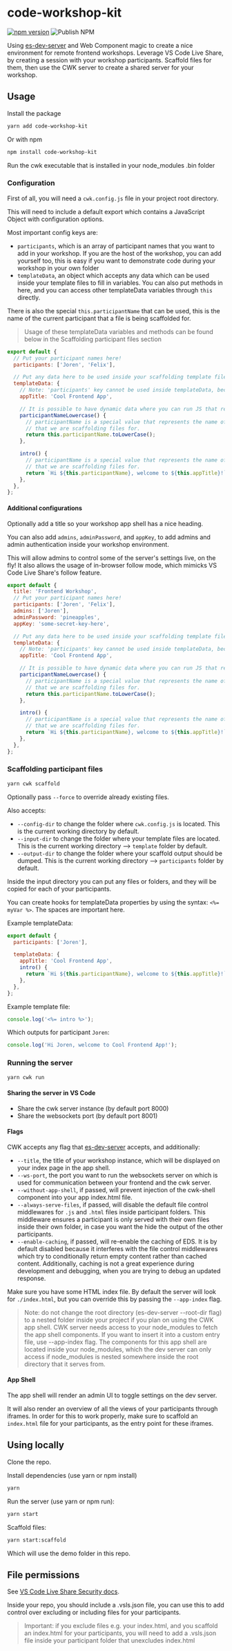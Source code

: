 # code-workshop-kit

[![npm version](https://badge.fury.io/js/code-workshop-kit.svg)](https://badge.fury.io/js/code-workshop-kit)
![Publish NPM](https://github.com/code-workshop-kit/cwk-frontend/workflows/Publish%20NPM/badge.svg)

Using [es-dev-server](https://github.com/open-wc/open-wc/tree/master/packages/es-dev-server) and Web Component magic to create a nice environment for remote frontend workshops.
Leverage VS Code Live Share, by creating a session with your workshop participants. Scaffold files for them, then use the CWK server to create a shared server for your workshop.

## Usage

Install the package

```sh
yarn add code-workshop-kit
```

Or with npm

```sh
npm install code-workshop-kit
```

Run the cwk executable that is installed in your node_modules .bin folder

### Configuration

First of all, you will need a `cwk.config.js` file in your project root directory.

This will need to include a default export which contains a JavaScript Object with configuration options.

Most important config keys are:

- `participants`, which is an array of participant names that you want to add in your workshop. If you are the host of the workshop, you can add yourself too, this is easy if you want to demonstrate code during your workshop in your own folder
- `templateData`, an object which accepts any data which can be used inside your template files to fill in variables. You can also put methods in here, and you can access other templateData variables through `this` directly.

There is also the special `this.participantName` that can be used, this is the name of the current participant that a file is being scaffolded for.

> Usage of these templateData variables and methods can be found below in the Scaffolding participant files section

```js
export default {
  // Put your participant names here!
  participants: ['Joren', 'Felix'],

  // Put any data here to be used inside your scaffolding template files
  templateData: {
    // Note: 'participants' key cannot be used inside templateData, because templateData gets flattened
    appTitle: 'Cool Frontend App',

    // It is possible to have dynamic data where you can run JS that returns a String
    participantNameLowercase() {
      // participantName is a special value that represents the name of the current participant
      // that we are scaffolding files for.
      return this.participantName.toLowerCase();
    },

    intro() {
      // participantName is a special value that represents the name of the current participant
      // that we are scaffolding files for.
      return `Hi ${this.participantName}, welcome to ${this.appTitle}!`;
    },
  },
};
```

#### Additional configurations

Optionally add a title so your workshop app shell has a nice heading.

You can also add `admins`, `adminPassword`, and `appKey`, to add admins and admin authentication inside your workshop environment.

This will allow admins to control some of the server's settings live, on the fly! It also allows the usage of in-browser follow mode, which mimicks VS Code Live Share's follow feature.

```js
export default {
  title: 'Frontend Workshop',
  // Put your participant names here!
  participants: ['Joren', 'Felix'],
  admins: ['Joren'],
  adminPassword: 'pineapples',
  appKey: 'some-secret-key-here',

  // Put any data here to be used inside your scaffolding template files
  templateData: {
    // Note: 'participants' key cannot be used inside templateData, because templateData gets flattened
    appTitle: 'Cool Frontend App',

    // It is possible to have dynamic data where you can run JS that returns a String
    participantNameLowercase() {
      // participantName is a special value that represents the name of the current participant
      // that we are scaffolding files for.
      return this.participantName.toLowerCase();
    },

    intro() {
      // participantName is a special value that represents the name of the current participant
      // that we are scaffolding files for.
      return `Hi ${this.participantName}, welcome to ${this.appTitle}!`;
    },
  },
};
```

### Scaffolding participant files

```sh
yarn cwk scaffold
```

Optionally pass `--force` to override already existing files.

Also accepts:

- `--config-dir` to change the folder where `cwk.config.js` is located. This is the current working directory by default.
- `--input-dir` to change the folder where your template files are located. This is the current working directory --> `template` folder by default.
- `--output-dir` to change the folder where your scaffold output should be dumped. This is the current working directory --> `participants` folder by default.

Inside the input directory you can put any files or folders, and they will be copied for each of your participants.

You can create hooks for templateData properties by using the syntax: `<%= myVar %>`. The spaces are important here.

Example templateData:

```js
export default {
  participants: ['Joren'],

  templateData: {
    appTitle: 'Cool Frontend App',
    intro() {
      return `Hi ${this.participantName}, welcome to ${this.appTitle}!`;
    },
  },
};
```

Example template file:

```js
console.log('<%= intro %>');
```

Which outputs for participant `Joren`:

```js
console.log('Hi Joren, welcome to Cool Frontend App!');
```

### Running the server

```sh
yarn cwk run
```

#### Sharing the server in VS Code

- Share the cwk server instance (by default port 8000)
- Share the websockets port (by default port 8001)

#### Flags

CWK accepts any flag that [es-dev-server](https://github.com/open-wc/open-wc/tree/master/packages/es-dev-server) accepts, and additionally:

- `--title`, the title of your workshop instance, which will be displayed on your index page in the app shell.
- `--ws-port`, the port you want to run the websockets server on which is used for communication between your frontend and the cwk server.
- `--without-app-shell`, if passed, will prevent injection of the cwk-shell component into your app index.html file.
- `--always-serve-files`, if passed, will disable the default file control middlewares for `.js` and `.html` files inside participant folders.
  This middleware ensures a participant is only served with their own files inside their own folder, in case you want the hide the output of the other participants.
- `--enable-caching`, if passed, will re-enable the caching of EDS.
  It is by default disabled because it interferes with the file control middlewares which try to conditionally return empty content rather than cached content.
  Additionally, caching is not a great experience during development and debugging, when you are trying to debug an updated response.

Make sure you have some HTML index file. By default the server will look for `./index.html`, but you can override this by passing the `--app-index` flag.

> Note: do not change the root directory (es-dev-server --root-dir flag) to a nested folder inside your project if you plan on using the CWK app shell.
> CWK server needs access to your node_modules to fetch the app shell components.
> If you want to insert it into a custom entry file, use --app-index flag.
> The components for this app shell are located inside your node_modules, which the dev server can only access if node_modules is nested somewhere inside the root directory that it serves from.

#### App Shell

The app shell will render an admin UI to toggle settings on the dev server.

It will also render an overview of all the views of your participants through iframes.
In order for this to work properly, make sure to scaffold an `index.html` file for your participants, as the entry point for these iframes.

## Using locally

Clone the repo.

Install dependencies (use yarn or npm install)

```sh
yarn
```

Run the server (use yarn or npm run):

```sh
yarn start
```

Scaffold files:

```sh
yarn start:scaffold
```

Which will use the demo folder in this repo.

## File permissions

See [VS Code Live Share Security docs](https://docs.microsoft.com/en-us/visualstudio/liveshare/reference/security).

Inside your repo, you should include a .vsls.json file, you can use this to add control over excluding or including files for your participants.

> Important: if you exclude files e.g. your index.html, and you scaffold an index.html for your participants, you will need to add a .vsls.json file inside your participant folder that unexcludes index.html
